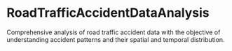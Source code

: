# RoadTrafficAccidentDataAnalysis
Comprehensive analysis of road traffic accident data with the objective of understanding accident patterns and their spatial and temporal distribution. 
